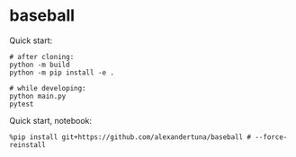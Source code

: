 # baseball

Quick start:

```
# after cloning:
python -m build
python -m pip install -e .

# while developing:
python main.py
pytest
```

Quick start, notebook:

```
%pip install git+https://github.com/alexandertuna/baseball # --force-reinstall
```
